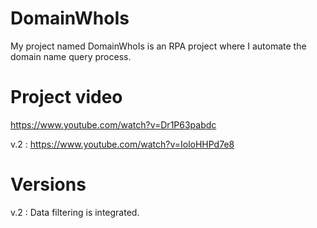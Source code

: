 # DomainWhoIs

My project named DomainWhoIs is an RPA project where I automate the domain name query process.

# Project video

https://www.youtube.com/watch?v=Dr1P63pabdc

v.2 : https://www.youtube.com/watch?v=IoloHHPd7e8

# Versions

v.2 : Data filtering is integrated.